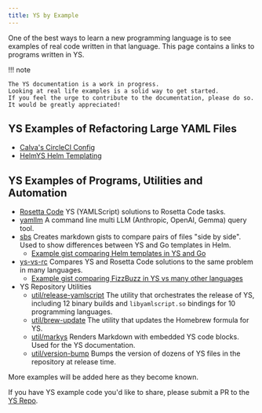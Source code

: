 ```yaml
---
title: YS by Example
---
```


One of the best ways to learn a new programming language is to see examples of
real code written in that language.
This page contains a links to programs written in YS.

!!! note

    The YS documentation is a work in progress.
    Looking at real life examples is a solid way to get started.
    If you feel the urge to contribute to the documentation, please do so.
    It would be greatly appreciated!

## YS Examples of Refactoring Large YAML Files

* [Calva's CircleCI Config](
  https://github.com/BetterThanTomorrow/calva/tree/published/.circleci#circleci-configyml)
* [HelmYS Helm Templating](
  https://github.com/kubeys/helmys?tab=readme-ov-file#helmys)


## YS Examples of Programs, Utilities and Automation

* [Rosetta Code](https://rosettacode.org/wiki/Category:YAMLScript)
  YS (YAMLScript) solutions to Rosetta Code tasks.
* [yamllm](https://github.com/yaml/yamllm/blob/main/bin/yamllm.ys)
  A command line multi LLM (Anthropic, OpenAI, Gemma) query tool.
* [sbs](https://github.com/ingydotnet/sbs/blob/main/bin/sbs)
  Creates markdown gists to compare pairs of files "side by side".
  Used to show differences between YS and Go templates in Helm.
  * [Example gist comparing Helm templates in YS and Go](
    https://gist.github.com/ingydotnet/ff0638edf1bcb53c45161dce2d777f74)
* [ys-vs-rc](
  https://github.com/ingydotnet/yamlscript-vs-rosetta/blob/main/bin/ys-vs-rc)
  Compares YS and Rosetta Code solutions to the same problem in many languages.
  * [Example gist comparing FizzBuzz in YS vs many other languages](
    https://gist.github.com/ingydotnet/9ece4af186c6a6dcfd589c446dab9b38)
* YS Repository Utilities
  * [util/release-yamlscript](
    https://github.com/yaml/yamlscript/blob/main/util/release-yamlscript)
    The utility that orchestrates the release of YS, including 12 binary builds
    and `libyamlscript.so` bindings for 10 programming languages.
  * [util/brew-update](
    https://github.com/yaml/yamlscript/blob/main/util/brew-update)
    The utility that updates the Homebrew formula for YS.
  * [util/markys](
    https://github.com/yaml/yamlscript/blob/main/util/markys)
    Renders Markdown with embedded YS code blocks.
    Used for the YS documentation.
  * [util/version-bump](
    https://github.com/yaml/yamlscript/blob/main/util/version-bump)
    Bumps the version of dozens of YS files in the repository at
    release time.


More examples will be added here as they become known.

If you have YS example code you'd like to share, please submit a PR to the
[YS Repo](https://github.com/yaml/yamlscript).
